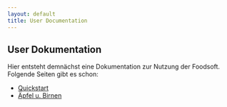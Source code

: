 ```yaml
---
layout: default
title: User Documentation
---
```



## User Dokumentation

Hier entsteht demnächst eine Dokumentation zur Nutzung der Foodsoft. Folgende Seiten gibt es schon:

* [Quickstart](quickstart)
* [Äpfel u. Birnen](apples)